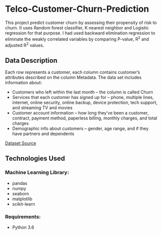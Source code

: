 # Telco-Customer-Churn-Prediction

This project predict customer churn by assessing their propensity of risk to churn. It uses Random forest classifier, K nearest neighbor and Logistic regression for that purpose. I had used backward elimination regression to eliminate the weakly correlated variables by comparing P-value, R<sup>2</sup> and adjusted R<sup>2</sup> values.

## Data Description

Each row represents a customer, each column contains customer’s attributes described on the column Metadata.
The data set includes information about:
* Customers who left within the last month – the column is called Churn
* Services that each customer has signed up for – phone, multiple lines, internet, online security, online backup, device protection, tech support, and streaming TV and movies
* Customer account information – how long they’ve been a customer, contract, payment method, paperless billing, monthly charges, and total charges
* Demographic info about customers – gender, age range, and if they have partners and dependents

[Dataset Source](https://www.kaggle.com/blastchar/telco-customer-churn)

## Technologies Used

### Machine Learning Library:
* pandas
* numpy
* seaborn
* matplotlib
* scikit-learn

### Requirements:
* Python 3.6
